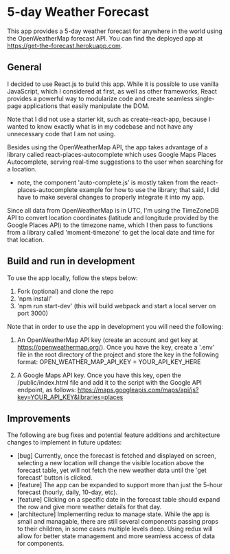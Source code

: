 # 5-day Weather Forecast

This app provides a 5-day weather forecast for anywhere in the world using the OpenWeatherMap forecast API. You can find the deployed app at https://get-the-forecast.herokuapp.com.

## General

I decided to use React.js to build this app. While it is possible to use vanilla JavaScript, which I considered at first, as well as other frameworks, React provides a powerful way to modularize code and create seamless single-page applications that easily manipulate the DOM.

Note that I did not use a starter kit, such as create-react-app, because I wanted to know exactly what is in my codebase and not have any unnecessary code that I am not using.

Besides using the OpenWeatherMap API, the app takes advantage of a library called react-places-autocomplete which uses Google Maps Places Autocomplete, serving real-time suggestions to the user when searching for a location.
- note, the component 'auto-complete.js' is mostly taken from the react-places-autocomplete example for how to use the library; that said, I did have to make several changes to properly integrate it into my app.

Since all data from OpenWeatherMap is in UTC, I'm using the TimeZoneDB API to convert location coordinates (latitude and longitude provided by the Google Places API) to the timezone name, which I then pass to functions from a library called 'moment-timezone' to get the local date and time for that location.

## Build and run in development

To use the app locally, follow the steps below:

1. Fork (optional) and clone the repo
2. 'npm install'
3. 'npm run start-dev' (this will build webpack and start a local server on port 3000)

Note that in order to use the app in development you will need the following:

1. An OpenWeatherMap API key (create an account and get key at https://openweathermap.org/). Once you have the key, create a '.env' file in the root directory of the project and store the key in the following format:
OPEN_WEATHER_MAP_API_KEY = YOUR_API_KEY_HERE

2. A Google Maps API key. Once you have this key, open the /public/index.html file and add it to the script with the Google API endpoint, as follows:
https://maps.googleapis.com/maps/api/js?key=YOUR_API_KEY&libraries=places

## Improvements

The following are bug fixes and potential feature additions and architecture changes to implement in future updates:

- [bug] Currently, once the forecast is fetched and displayed on screen, selecting a new location will change the visible location above the forecast table, yet will not fetch the new weather data until the 'get forecast' button is clicked.
- [feature] The app can be expanded to support more than just the 5-hour forecast (hourly, daily, 10-day, etc).
- [feature] Clicking on a specific date in the forecast table should expand the row and give more weather details for that day.
- [architecture] Implementing redux to manage state. While the app is small and managable, there are still several components passing props to their children, in some cases multiple levels deep. Using redux will allow for better state management and more seamless access of data for components.





